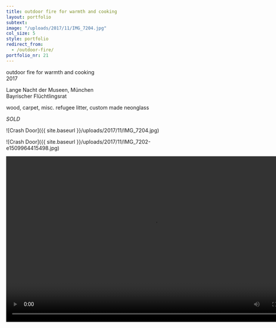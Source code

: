 ```yaml
---
title: outdoor fire for warmth and cooking
layout: portfolio
subtext: 
image: "/uploads/2017/11/IMG_7204.jpg"
col_size: 5
style: portfolio
redirect_from:
  - /outdoor-fire/
portfolio_nr: 21
---
```

outdoor fire for warmth and cooking  
2017

Lange Nacht der Museen, München  
Bayrischer Flüchtlingsrat

wood, carpet, misc. refugee litter, custom made neonglass

_SOLD_

![Crash Door]({{ site.baseurl }}/uploads/2017/11/IMG_7204.jpg)

![Crash Door]({{ site.baseurl }}/uploads/2017/11/IMG_7202-e1509964415498.jpg)

<video width="800" height="450" controls>
  <source src="{{ site.baseurl }}/uploads/2024/02/outdoor-fire.mp4" type="video/mp4">
Your browser does not support the video tag.
</video>
